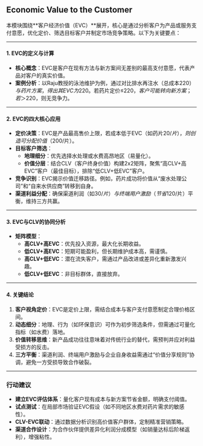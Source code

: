 ## Economic Value to the Customer
 
本模块围绕**客户经济价值（EVC）**展开，核心是通过分析客户为产品或服务支付意愿，优化定价、筛选目标客户并制定市场竞争策略。以下为关键要点：

---

#### **1. EVC的定义与计算**  
- **核心概念**：EVC是客户在现有方法与新方案间无差别的最高支付意愿，代表产品对客户的真实价值。  
- **案例分析**：以Raju教授的泳池维护为例，通过对比排水再注水（总成本$220）与药片方案，得出其EVC为$220。若药片定价≤$220，客户可能转向新方案；若＞$220，则无竞争力。

---

#### **2. EVC的四大核心应用**  
- **定价决策**：EVC是产品最高售价上限，若成本低于EVC（如药片$20/片），则创造可分配价值（$200/片）。  
- **目标客户筛选**：  
  - **地理细分**：优先选择水处理或水费高昂地区（易量化）。  
  - **价值分层**：结合CLV（客户终身价值）构建2x2矩阵，聚焦“高CLV+高EVC”客户（最佳目标），排除“低CLV+低EVC”客户。  
- **竞争识别**：EVC揭示价值迁移路径。例如，药片成功将价值从“废水处理公司”和“自来水供应商”转移到自身。  
- **渠道利益分配**：确保渠道利润（如$30/片）与终端用户激励（节省$120/片）平衡，维持三方共赢。

---

#### **3. EVC与CLV的协同分析**  
- **矩阵模型**：  
  - **高CLV+高EVC**：优先投入资源，最大化长期收益。  
  - **低CLV+高EVC**：短期可能盈利，但长期维护成本高，需谨慎。  
  - **高CLV+低EVC**：潜在流失客户，需通过产品改进或差异化重新激发兴趣。  
  - **低CLV+低EVC**：非目标群体，直接放弃。

---

#### **4. 关键结论**  
1. **客户视角定价**：EVC是定价上限，需结合成本与客户支付意愿制定合理价格区间。  
2. **动态细分**：地理、行为（如环保意识）可作为初步筛选条件，但需通过可量化指标（如水费）落地。  
3. **价值转移思维**：新产品成功往往意味着对传统行业的替代，需预判并应对利益受损方的反击。  
4. **三方平衡**：渠道利润、终端用户激励与企业自身收益需通过“价值分享规则”协调，避免一方受损导致合作破裂。  

---

### **行动建议**  
- **建立EVC评估体系**：量化客户现有成本与新方案节省金额，明确支付阈值。  
- **试点测试**：在局部市场验证EVC假设（如不同地区水费对药片需求的敏感性）。  
- **CLV-EVC联动**：通过数据分析识别高价值客户群体，定制精准营销策略。  
- **渠道合作设计**：为合作伙伴提供差异化利润分成模型（如销量达标后阶梯返利），增强粘性。
